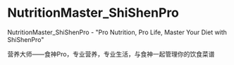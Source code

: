 # NutritionMaster_ShiShenPro

NutritionMaster_ShiShenPro - "Pro Nutrition, Pro Life, Master Your Diet with ShiShenPro"

营养大师——食神Pro，专业营养，专业生活，与食神一起管理你的饮食菜谱
